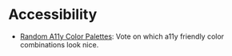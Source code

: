 # Accessibility    

* [Random A11y Color Palettes](https://randoma11y.com): Vote on which a11y friendly color combinations look nice.  
